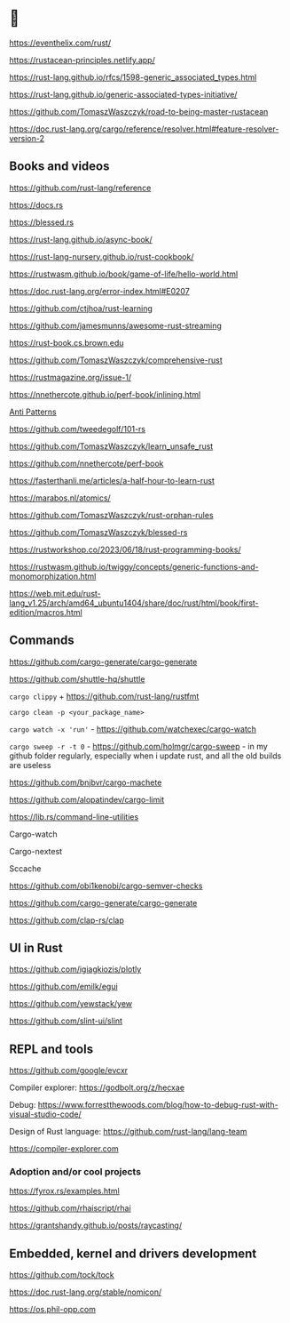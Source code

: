 # 🦀

<!-- 
https://doc.rust-lang.org/std/convert/trait.AsRef.html

http://addresses.loyce.club/
https://enet4.github.io/rust-tropes/
https://cglab.ca/%7Eabeinges/blah/everyone-poops/#pre-pooping-your-pants
https://google.github.io/comprehensive-rust/

https://github.com/dtolnay/rust-quiz

For now, we recommend that you start by reviewing the Rust Book (Chapters 1-11, as well as Chapter 19), with a special focus on these topics:

Primitive Data Types (Chapter 3.2)
Structs (Chapter 5) 
Enums and matching (Chapter 6)
If & match, For & iterators (Chapter 6)
Modules, crates and file layouts (Chapter 7)
Generics, Types and Traits (Chapter 10)
Visibility (Chapter 10)
Testing (Chapter 11)
Macros (Chapter 19.5)

1) The Rust Book
2) The Rust Wasm Book
3) Udemy: Ultimate Rust Crash Course
4) Educative: The Ultimate Guide to Rust Programming
5) Zero To Mastery: Rust Programming: The Complete Developer's Guide -->

https://eventhelix.com/rust/

https://rustacean-principles.netlify.app/

https://rust-lang.github.io/rfcs/1598-generic_associated_types.html

https://rust-lang.github.io/generic-associated-types-initiative/

https://github.com/TomaszWaszczyk/road-to-being-master-rustacean

https://doc.rust-lang.org/cargo/reference/resolver.html#feature-resolver-version-2

## Books and videos

https://github.com/rust-lang/reference

https://docs.rs

https://blessed.rs

https://rust-lang.github.io/async-book/

https://rust-lang-nursery.github.io/rust-cookbook/

https://rustwasm.github.io/book/game-of-life/hello-world.html

https://doc.rust-lang.org/error-index.html#E0207

https://github.com/ctjhoa/rust-learning

https://github.com/jamesmunns/awesome-rust-streaming

https://rust-book.cs.brown.edu

https://github.com/TomaszWaszczyk/comprehensive-rust

https://rustmagazine.org/issue-1/

https://nnethercote.github.io/perf-book/inlining.html

[Anti Patterns](https://rust-unofficial.github.io/patterns/anti_patterns/borrow_clone.html)

https://github.com/tweedegolf/101-rs

https://github.com/TomaszWaszczyk/learn_unsafe_rust

https://github.com/nnethercote/perf-book

https://fasterthanli.me/articles/a-half-hour-to-learn-rust

https://marabos.nl/atomics/

https://github.com/TomaszWaszczyk/rust-orphan-rules

https://github.com/TomaszWaszczyk/blessed-rs

https://rustworkshop.co/2023/06/18/rust-programming-books/

https://rustwasm.github.io/twiggy/concepts/generic-functions-and-monomorphization.html

https://web.mit.edu/rust-lang_v1.25/arch/amd64_ubuntu1404/share/doc/rust/html/book/first-edition/macros.html

## Commands

https://github.com/cargo-generate/cargo-generate

https://github.com/shuttle-hq/shuttle

`cargo clippy` + https://github.com/rust-lang/rustfmt

`cargo clean -p <your_package_name>`

`cargo watch -x 'run'` - https://github.com/watchexec/cargo-watch

`cargo sweep -r -t 0` - https://github.com/holmgr/cargo-sweep - in my github folder regularly, especially when i update rust, and all the old builds are useless

https://github.com/bnjbvr/cargo-machete

https://github.com/alopatindev/cargo-limit

https://lib.rs/command-line-utilities

Cargo-watch

Cargo-nextest

Sccache

https://github.com/obi1kenobi/cargo-semver-checks

https://github.com/cargo-generate/cargo-generate

https://github.com/clap-rs/clap

## UI in Rust

https://github.com/igiagkiozis/plotly

https://github.com/emilk/egui

https://github.com/yewstack/yew

https://github.com/slint-ui/slint

## REPL and tools

https://github.com/google/evcxr

Compiler explorer: https://godbolt.org/z/hecxae

Debug: https://www.forrestthewoods.com/blog/how-to-debug-rust-with-visual-studio-code/

Design of Rust language: https://github.com/rust-lang/lang-team

https://compiler-explorer.com

### Adoption and/or cool projects

https://fyrox.rs/examples.html

https://github.com/rhaiscript/rhai

https://grantshandy.github.io/posts/raycasting/

<!-- Fast Inverse Square Root -->

## Embedded, kernel and drivers development

https://github.com/tock/tock

https://doc.rust-lang.org/stable/nomicon/

https://os.phil-opp.com
